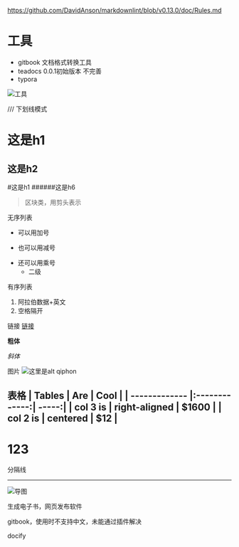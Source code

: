 <https://github.com/DavidAnson/markdownlint/blob/v0.13.0/doc/Rules.md>

工具
=======
- gitbook  文档格式转换工具
- teadocs  0.0.1初始版本 不完善
- typora

![工具](https://img-blog.csdn.net/20180718161741325?watermark/2/text/aHR0cHM6Ly9ibG9nLmNzZG4ubmV0L2x1Y2t5ZGFyY3k=/font/5a6L5L2T/fontsize/400/fill/I0JBQkFCMA==/dissolve/70)



///
下划线模式

这是h1
======
这是h2
------

#这是h1
######这是h6

>区块类，用剪头表示


无序列表
+ 可以用加号
- 也可以用减号
* 还可以用乘号
  * 二级

有序列表
1. 阿拉伯数据+英文
2. 空格隔开

链接
[链接](https://blog.csdn.net/qiphon3650) 


**粗体**

*斜体*

图片
![这里是alt qiphon](https://avatar.csdn.net/D/1/5/3_qiphon3650.jpg "qiphon")


表格
| Tables        | Are           | Cool  |
| ------------- |:-------------:| -----:|
| col 3 is      | right-aligned | $1600 |
| col 2 is      | centered      |   $12 |
---------------------
123
===========
分隔线

*******



![导图](https://pics4.baidu.com/feed/8718367adab44aed5fa04474d8a6e305a38bfbf7.jpeg?token=584523c074e0f4be89eef79394f3ea8b&s=B293716C7BE4B14B44E44D970000C08A)



生成电子书，网页发布软件

gitbook，使用时不支持中文，未能通过插件解决

docify